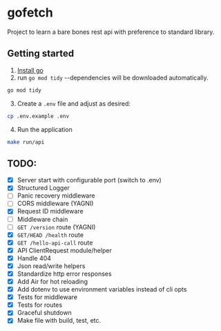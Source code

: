 # gofetch

Project to learn a bare bones rest api with preference to standard library.

## Getting started

1. [Install go](https://go.dev/doc/install)
2. run `go mod tidy` --dependencies will be downloaded automatically.

```sh
go mod tidy
```

3. Create a `.env` file and adjust as desired:

```sh
cp .env.example .env
```

4. Run the application

```sh
make run/api
```

## TODO:

- [x] Server start with configurable port (switch to .env)
- [x] Structured Logger
- [ ] Panic recovery middleware
- [ ] CORS middleware (YAGNI)
- [x] Request ID middleware
- [ ] Middleware chain
- [ ] `GET /version` route (YAGNI)
- [x] `GET/HEAD /health` route
- [x] `GET /hello-api-call` route
- [x] API ClientRequest module/helper
- [x] Handle 404
- [x] Json read/write helpers
- [x] Standardize http error responses
- [x] Add Air for hot reloading
- [x] Add dotenv to use environment variables instead of cli opts
- [x] Tests for middleware
- [x] Tests for routes
- [x] Graceful shutdown
- [x] Make file with build, test, etc.
